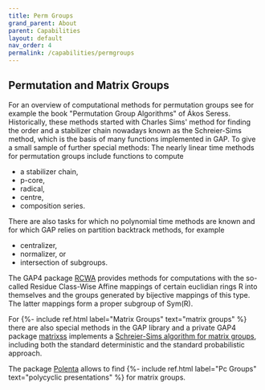 ```yaml
---
title: Perm Groups
grand_parent: About
parent: Capabilities
layout: default
nav_order: 4
permalink: /capabilities/permgroups
---
```

## Permutation and Matrix Groups

For an overview of computational methods for permutation groups see
for example the book "Permutation Group Algorithms" of
Ákos Seress. Historically, these methods
started with Charles Sims' method for finding the order and a stabilizer
chain nowadays known as the Schreier-Sims method, which is the basis of
many functions implemented in GAP. To give a small sample
of further special methods:
The nearly linear time methods for permutation groups include functions
to compute

- a stabilizer chain,
- p-core,
- radical,
- centre,
- composition series.

There are also tasks for which no polynomial time methods are known and
for which GAP relies on partition backtrack methods, for
example

- centralizer,
- normalizer, or
- intersection of subgroups.

The GAP4 package [RCWA](https://gap-packages.github.io/rcwa/)
provides   methods  for  computations   with  the   so-called  Residue
Class-Wise  Affine   mappings  of  certain  euclidian   rings  R  into
themselves  and the  groups generated  by bijective  mappings  of this
type.  The latter mappings form a proper subgroup of Sym(R).

For {%- include ref.html label="Matrix Groups" text="matrix groups" %}
there are also special methods in the GAP library
and a private GAP4 package 
[matrixss](http://matrixss.sourceforge.net) 
implements  a
[Schreier-Sims algorithm for matrix groups](http://henrik.baarnhielm.net/schreiersims.pdf),
including both the standard deterministic and the standard
probabilistic approach.

The package
[Polenta](https://gap-packages.github.io/polenta/) allows to find
{%- include ref.html label="Pc Groups" text="polycyclic presentations" %}
for matrix groups.
